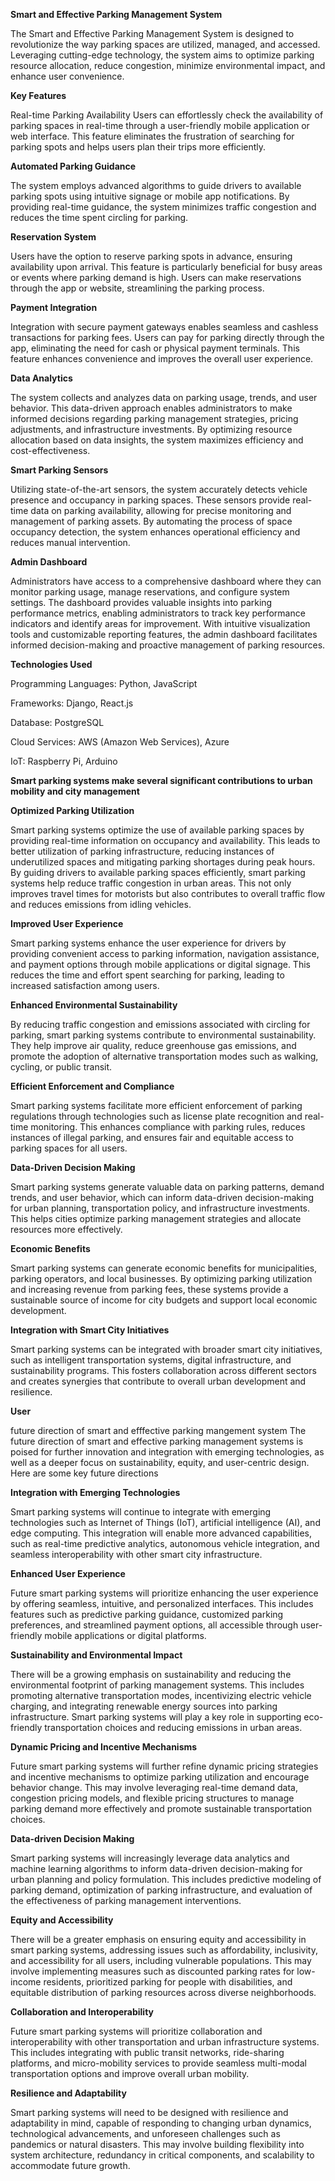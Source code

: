 **Smart and Effective Parking Management System**

The Smart and Effective Parking Management System is designed to revolutionize the way parking spaces are utilized, managed, and accessed. Leveraging cutting-edge technology, the system aims to optimize parking resource allocation, reduce congestion, minimize environmental impact, and enhance user convenience.

**Key Features**

Real-time Parking Availability
Users can effortlessly check the availability of parking spaces in real-time through a user-friendly mobile application or web interface. This feature eliminates the frustration of searching for parking spots and helps users plan their trips more efficiently.

**Automated Parking Guidance**

The system employs advanced algorithms to guide drivers to available parking spots using intuitive signage or mobile app notifications. By providing real-time guidance, the system minimizes traffic congestion and reduces the time spent circling for parking.

**Reservation System**

Users have the option to reserve parking spots in advance, ensuring availability upon arrival. This feature is particularly beneficial for busy areas or events where parking demand is high. Users can make reservations through the app or website, streamlining the parking process.

**Payment Integration**

Integration with secure payment gateways enables seamless and cashless transactions for parking fees. Users can pay for parking directly through the app, eliminating the need for cash or physical payment terminals. This feature enhances convenience and improves the overall user experience.

**Data Analytics**

The system collects and analyzes data on parking usage, trends, and user behavior. This data-driven approach enables administrators to make informed decisions regarding parking management strategies, pricing adjustments, and infrastructure investments. By optimizing resource allocation based on data insights, the system maximizes efficiency and cost-effectiveness.

**Smart Parking Sensors**

Utilizing state-of-the-art sensors, the system accurately detects vehicle presence and occupancy in parking spaces. These sensors provide real-time data on parking availability, allowing for precise monitoring and management of parking assets. By automating the process of space occupancy detection, the system enhances operational efficiency and reduces manual intervention.

**Admin Dashboard**

Administrators have access to a comprehensive dashboard where they can monitor parking usage, manage reservations, and configure system settings. The dashboard provides valuable insights into parking performance metrics, enabling administrators to track key performance indicators and identify areas for improvement. With intuitive visualization tools and customizable reporting features, the admin dashboard facilitates informed decision-making and proactive management of parking resources.

**Technologies Used**

Programming Languages: Python, JavaScript

Frameworks: Django, React.js

Database: PostgreSQL

Cloud Services: AWS (Amazon Web Services), Azure

IoT: Raspberry Pi, Arduino

**Smart parking systems make several significant contributions to urban mobility and city management**

**Optimized Parking Utilization**

Smart parking systems optimize the use of available parking spaces by providing real-time information on occupancy and availability. This leads to better utilization of parking infrastructure, reducing instances of underutilized spaces and mitigating parking shortages during peak hours.
 By guiding drivers to available parking spaces efficiently, smart parking systems help reduce traffic congestion in urban areas. This not only improves travel times for motorists but also contributes to overall traffic flow and reduces emissions from idling vehicles.
 
**Improved User Experience** 

Smart parking systems enhance the user experience for drivers by providing convenient access to parking information, navigation assistance, and payment options through mobile applications or digital signage. This reduces the time and effort spent searching for parking, leading to increased satisfaction among users.

**Enhanced Environmental Sustainability**

By reducing traffic congestion and emissions associated with circling for parking, smart parking systems contribute to environmental sustainability. They help improve air quality, reduce greenhouse gas emissions, and promote the adoption of alternative transportation modes such as walking, cycling, or public transit.

**Efficient Enforcement and Compliance**

Smart parking systems facilitate more efficient enforcement of parking regulations through technologies such as license plate recognition and real-time monitoring. This enhances compliance with parking rules, reduces instances of illegal parking, and ensures fair and equitable access to parking spaces for all users.

**Data-Driven Decision Making**

Smart parking systems generate valuable data on parking patterns, demand trends, and user behavior, which can inform data-driven decision-making for urban planning, transportation policy, and infrastructure investments. This helps cities optimize parking management strategies and allocate resources more effectively.

**Economic Benefits**

Smart parking systems can generate economic benefits for municipalities, parking operators, and local businesses. By optimizing parking utilization and increasing revenue from parking fees, these systems provide a sustainable source of income for city budgets and support local economic development.

**Integration with Smart City Initiatives** 

Smart parking systems can be integrated with broader smart city initiatives, such as intelligent transportation systems, digital infrastructure, and sustainability programs. This fosters collaboration across different sectors and creates synergies that contribute to overall urban development and resilience.


**User**

future direction of smart and efffective parking mangement system
The future direction of smart and effective parking management systems is poised for further innovation and integration with emerging technologies, as well as a deeper focus on sustainability, equity, and user-centric design. Here are some key future directions

**Integration with Emerging Technologies**

Smart parking systems will continue to integrate with emerging technologies such as Internet of Things (IoT), artificial intelligence (AI), and edge computing. This integration will enable more advanced capabilities, such as real-time predictive analytics, autonomous vehicle integration, and seamless interoperability with other smart city infrastructure.

**Enhanced User Experience**

Future smart parking systems will prioritize enhancing the user experience by offering seamless, intuitive, and personalized interfaces. This includes features such as predictive parking guidance, customized parking preferences, and streamlined payment options, all accessible through user-friendly mobile applications or digital platforms.

**Sustainability and Environmental Impact**

There will be a growing emphasis on sustainability and reducing the environmental footprint of parking management systems. This includes promoting alternative transportation modes, incentivizing electric vehicle charging, and integrating renewable energy sources into parking infrastructure. Smart parking systems will play a key role in supporting eco-friendly transportation choices and reducing emissions in urban areas.

**Dynamic Pricing and Incentive Mechanisms**

Future smart parking systems will further refine dynamic pricing strategies and incentive mechanisms to optimize parking utilization and encourage behavior change. This may involve leveraging real-time demand data, congestion pricing models, and flexible pricing structures to manage parking demand more effectively and promote sustainable transportation choices.

**Data-driven Decision Making**

Smart parking systems will increasingly leverage data analytics and machine learning algorithms to inform data-driven decision-making for urban planning and policy formulation. This includes predictive modeling of parking demand, optimization of parking infrastructure, and evaluation of the effectiveness of parking management interventions.

**Equity and Accessibility**

There will be a greater emphasis on ensuring equity and accessibility in smart parking systems, addressing issues such as affordability, inclusivity, and accessibility for all users, including vulnerable populations. This may involve implementing measures such as discounted parking rates for low-income residents, prioritized parking for people with disabilities, and equitable distribution of parking resources across diverse neighborhoods.

**Collaboration and Interoperability**

Future smart parking systems will prioritize collaboration and interoperability with other transportation and urban infrastructure systems. This includes integrating with public transit networks, ride-sharing platforms, and micro-mobility services to provide seamless multi-modal transportation options and improve overall urban mobility.

**Resilience and Adaptability**

Smart parking systems will need to be designed with resilience and adaptability in mind, capable of responding to changing urban dynamics, technological advancements, and unforeseen challenges such as pandemics or natural disasters. This may involve building flexibility into system architecture, redundancy in critical components, and scalability to accommodate future growth.
